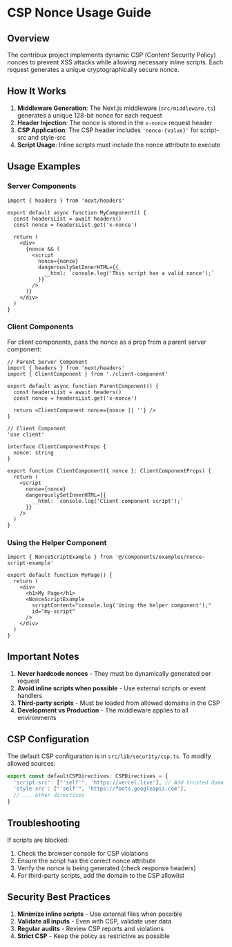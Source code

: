 # CSP Nonce Usage Guide

## Overview

The contribux project implements dynamic CSP (Content Security Policy) nonces to prevent XSS attacks
while allowing necessary inline scripts. Each request generates a unique cryptographically secure nonce.

## How It Works

1. **Middleware Generation**: The Next.js middleware (`src/middleware.ts`) generates a unique 128-bit nonce for each request
2. **Header Injection**: The nonce is stored in the `x-nonce` request header
3. **CSP Application**: The CSP header includes `'nonce-{value}'` for script-src and style-src
4. **Script Usage**: Inline scripts must include the nonce attribute to execute

## Usage Examples

### Server Components

```tsx
import { headers } from 'next/headers'

export default async function MyComponent() {
  const headersList = await headers()
  const nonce = headersList.get('x-nonce')

  return (
    <div>
      {nonce && (
        <script
          nonce={nonce}
          dangerouslySetInnerHTML={{
            __html: `console.log('This script has a valid nonce');`
          }}
        />
      )}
    </div>
  )
}
```

### Client Components

For client components, pass the nonce as a prop from a parent server component:

```tsx
// Parent Server Component
import { headers } from 'next/headers'
import { ClientComponent } from './client-component'

export default async function ParentComponent() {
  const headersList = await headers()
  const nonce = headersList.get('x-nonce')

  return <ClientComponent nonce={nonce || ''} />
}

// Client Component
'use client'

interface ClientComponentProps {
  nonce: string
}

export function ClientComponent({ nonce }: ClientComponentProps) {
  return (
    <script
      nonce={nonce}
      dangerouslySetInnerHTML={{
        __html: `console.log('Client component script');`
      }}
    />
  )
}
```

### Using the Helper Component

```tsx
import { NonceScriptExample } from '@/components/examples/nonce-script-example'

export default function MyPage() {
  return (
    <div>
      <h1>My Page</h1>
      <NonceScriptExample 
        scriptContent="console.log('Using the helper component');"
        id="my-script"
      />
    </div>
  )
}
```

## Important Notes

1. **Never hardcode nonces** - They must be dynamically generated per request
2. **Avoid inline scripts when possible** - Use external scripts or event handlers
3. **Third-party scripts** - Must be loaded from allowed domains in the CSP
4. **Development vs Production** - The middleware applies to all environments

## CSP Configuration

The default CSP configuration is in `src/lib/security/csp.ts`. To modify allowed sources:

```typescript
export const defaultCSPDirectives: CSPDirectives = {
  'script-src': ["'self'", 'https://vercel.live'], // Add trusted domains here
  'style-src': ["'self'", 'https://fonts.googleapis.com'],
  // ... other directives
}
```

## Troubleshooting

If scripts are blocked:

1. Check the browser console for CSP violations
2. Ensure the script has the correct nonce attribute
3. Verify the nonce is being generated (check response headers)
4. For third-party scripts, add the domain to the CSP allowlist

## Security Best Practices

1. **Minimize inline scripts** - Use external files when possible
2. **Validate all inputs** - Even with CSP, validate user data
3. **Regular audits** - Review CSP reports and violations
4. **Strict CSP** - Keep the policy as restrictive as possible
